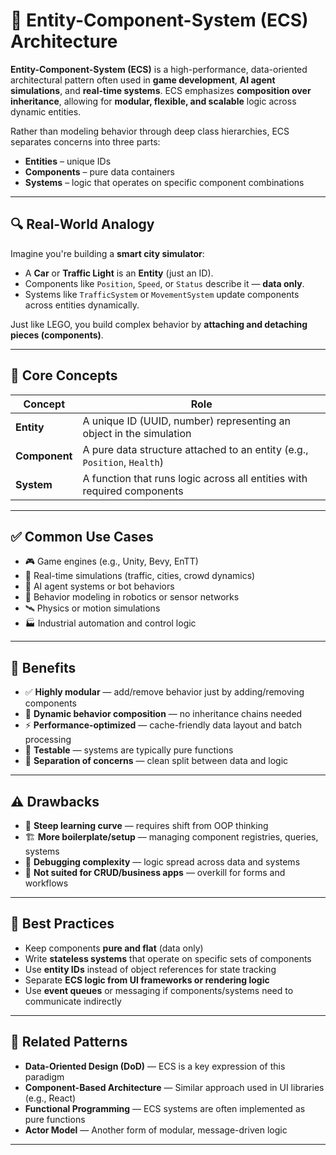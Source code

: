 # 🧠 Entity-Component-System (ECS) Architecture

**Entity-Component-System (ECS)** is a high-performance, data-oriented architectural pattern often used in **game development**, **AI agent simulations**, and **real-time systems**. ECS emphasizes **composition over inheritance**, allowing for **modular, flexible, and scalable** logic across dynamic entities.

Rather than modeling behavior through deep class hierarchies, ECS separates concerns into three parts:

- **Entities** – unique IDs
- **Components** – pure data containers
- **Systems** – logic that operates on specific component combinations

---

## 🔍 Real-World Analogy

Imagine you're building a **smart city simulator**:

- A **Car** or **Traffic Light** is an **Entity** (just an ID).
- Components like `Position`, `Speed`, or `Status` describe it — **data only**.
- Systems like `TrafficSystem` or `MovementSystem` update components across entities dynamically.

Just like LEGO, you build complex behavior by **attaching and detaching pieces (components)**.

---

## 🧩 Core Concepts

| Concept       | Role                                                                     |
| ------------- | ------------------------------------------------------------------------ |
| **Entity**    | A unique ID (UUID, number) representing an object in the simulation      |
| **Component** | A pure data structure attached to an entity (e.g., `Position`, `Health`) |
| **System**    | A function that runs logic across all entities with required components  |

---

## ✅ Common Use Cases

- 🎮 Game engines (e.g., Unity, Bevy, EnTT)
- 🚦 Real-time simulations (traffic, cities, crowd dynamics)
- 🤖 AI agent systems or bot behaviors
- 🧠 Behavior modeling in robotics or sensor networks
- 🛰️ Physics or motion simulations
- 🏭 Industrial automation and control logic

---

## 🧠 Benefits

- ✅ **Highly modular** — add/remove behavior just by adding/removing components
- 🔁 **Dynamic behavior composition** — no inheritance chains needed
- ⚡ **Performance-optimized** — cache-friendly data layout and batch processing
- 🧪 **Testable** — systems are typically pure functions
- 🧱 **Separation of concerns** — clean split between data and logic

---

## ⚠️ Drawbacks

- 🧠 **Steep learning curve** — requires shift from OOP thinking
- 🏗️ **More boilerplate/setup** — managing component registries, queries, systems
- 🐛 **Debugging complexity** — logic spread across data and systems
- 🧾 **Not suited for CRUD/business apps** — overkill for forms and workflows

---

## 📌 Best Practices

- Keep components **pure and flat** (data only)
- Write **stateless systems** that operate on specific sets of components
- Use **entity IDs** instead of object references for state tracking
- Separate **ECS logic from UI frameworks or rendering logic**
- Use **event queues** or messaging if components/systems need to communicate indirectly

---

## 🔗 Related Patterns

- **Data-Oriented Design (DoD)** — ECS is a key expression of this paradigm
- **Component-Based Architecture** — Similar approach used in UI libraries (e.g., React)
- **Functional Programming** — ECS systems are often implemented as pure functions
- **Actor Model** — Another form of modular, message-driven logic

---
